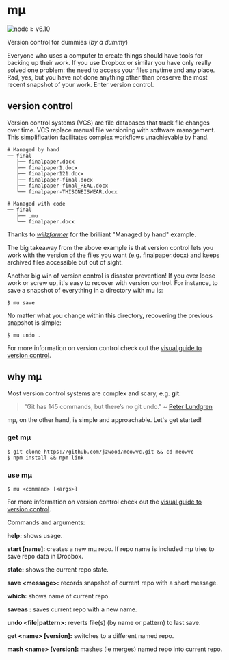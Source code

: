 # mµ

![node ≥ v6.10](https://img.shields.io/badge/node-%E2%89%A5%20v6.10-orange.svg)

Version control for dummies (_by a dummy_)

Everyone who uses a computer to create things should have tools for backing up their work. If you use Dropbox or similar you have only really solved one problem: the need to access your files anytime and any place. Rad, yes, but you have not done anything other than preserve the most recent snapshot of your work. Enter version control.

## version control
Version control systems (VCS) are file databases that track file changes over time. VCS replace manual file versioning with software management. This simplification facilitates complex workflows unachievable by hand.
```
# Managed by hand
── final
   ├── finalpaper.docx
   ├── finalpaper1.docx
   ├── finalpaper121.docx
   ├── finalpaper-final.docx
   ├── finalpaper-final_REAL.docx
   └── finalpaper-THISONEISWEAR.docx

# Managed with code
── final
   ├── .mu
   └── finalpaper.docx
```
Thanks to _[willzfarmer](https://github.com/willzfarmer/gitgud)_ for the brilliant "Managed by hand"  example.

The big takeaway from the above example is that version control lets you work with the version of the files you want (e.g. finalpaper.docx) and keeps archived files accessible but out of sight.

Another big win of version control is disaster prevention! If you ever loose work or screw up, it's easy to recover with version control. For instance, to save a snapshot of everything in a directory with mu is:

`$ mu save`

No matter what you change within this directory, recovering the previous snapshot is simple:

`$ mu undo .`

For more information on version control check out the <u>[visual guide to version control](https://betterexplained.com/articles/a-visual-guide-to-version-control/)</u>.

## why mµ

Most version control systems are complex and scary, e.g. **git**.
> "Git has 145 commands, but there’s no git undo."
\~ [Peter Lundgren](http://www.peterlundgren.com/blog/on-gits-shortcomings/)

mµ, on the other hand, is simple and approachable. Let's get started!

### get mµ

`$ git clone https://github.com/jzwood/meowvc.git && cd meowvc`<br>
`$ npm install && npm link`

### use mµ
`$ mu <command> [<args>]`

For more information on version control check out the <u>[visual guide to version control](https://betterexplained.com/articles/a-visual-guide-to-version-control/)</u>.

Commands and arguments:

**help:** shows usage.

**start [name]:** creates a new mµ repo. If repo name is included mµ tries to save repo data in Dropbox.

**state:** shows the current repo state.

**save \<message>:** records snapshot of current repo with a short message.

**which:** shows name of current repo.

**saveas <name>:** saves current repo with a new name.

**undo \<file|pattern>:** reverts file(s) (by name or pattern) to last save.

**get \<name> [version]:** switches to a different named repo.

**mash \<name> [version]:** mashes (ie merges) named repo into current repo.
